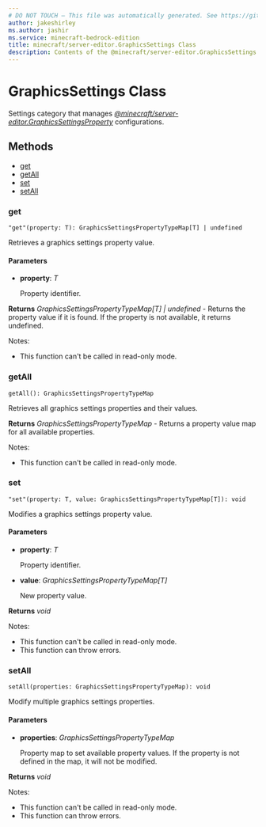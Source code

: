 ```yaml
---
# DO NOT TOUCH — This file was automatically generated. See https://github.com/mojang/minecraftapidocsgenerator to modify descriptions, examples, etc.
author: jakeshirley
ms.author: jashir
ms.service: minecraft-bedrock-edition
title: minecraft/server-editor.GraphicsSettings Class
description: Contents of the @minecraft/server-editor.GraphicsSettings class.
---
```

# GraphicsSettings Class

Settings category that manages [*@minecraft/server-editor.GraphicsSettingsProperty*](../../minecraft/server-editor/GraphicsSettingsProperty.md) configurations.

## Methods
- [get](#get)
- [getAll](#getall)
- [set](#set)
- [setAll](#setall)

### **get**
`
"get"(property: T): GraphicsSettingsPropertyTypeMap[T] | undefined
`

Retrieves a graphics settings property value.

#### **Parameters**
- **property**: *T*
  
  Property identifier.

**Returns** *GraphicsSettingsPropertyTypeMap[T] | undefined* - Returns the property value if it is found. If the property is not available, it returns undefined.
  
Notes:
- This function can't be called in read-only mode.

### **getAll**
`
getAll(): GraphicsSettingsPropertyTypeMap
`

Retrieves all graphics settings properties and their values.

**Returns** *GraphicsSettingsPropertyTypeMap* - Returns a property value map for all available properties.
  
Notes:
- This function can't be called in read-only mode.

### **set**
`
"set"(property: T, value: GraphicsSettingsPropertyTypeMap[T]): void
`

Modifies a graphics settings property value.

#### **Parameters**
- **property**: *T*
  
  Property identifier.
- **value**: *GraphicsSettingsPropertyTypeMap[T]*
  
  New property value.

**Returns** *void*
  
Notes:
- This function can't be called in read-only mode.
- This function can throw errors.

### **setAll**
`
setAll(properties: GraphicsSettingsPropertyTypeMap): void
`

Modify multiple graphics settings properties.

#### **Parameters**
- **properties**: *GraphicsSettingsPropertyTypeMap*
  
  Property map to set available property values. If the property is not defined in the map, it will not be modified.

**Returns** *void*
  
Notes:
- This function can't be called in read-only mode.
- This function can throw errors.
